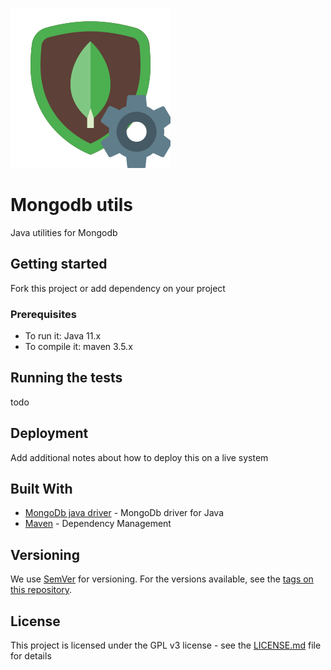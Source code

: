 ![Mongodb utils logo](./icons8-mongodb.svg)
# Mongodb utils

Java utilities for Mongodb

## Getting started

Fork this project or add dependency on your project

### Prerequisites

- To run it: Java 11.x 
- To compile it: maven 3.5.x

## Running the tests

todo


## Deployment

Add additional notes about how to deploy this on a live system

## Built With

* [MongoDb java driver](https://mongodb.github.io/mongo-java-driver/) - MongoDb driver for Java
* [Maven](https://maven.apache.org/) - Dependency Management

## Versioning

We use [SemVer](http://semver.org/) for versioning. For the versions available, see the [tags on this repository](https://github.com/your/project/tags). 

## License

This project is licensed under the GPL v3 license - see the [LICENSE.md](LICENSE.md) file for details
